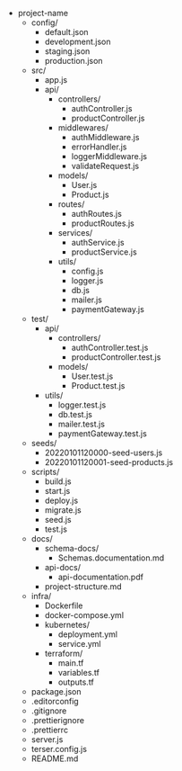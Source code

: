 - project-name
  - config/
    - default.json
    - development.json
    - staging.json
    - production.json
  - src/
    - app.js
    - api/
      - controllers/
        - authController.js
        - productController.js
      - middlewares/
        - authMiddleware.js
        - errorHandler.js
        - loggerMiddleware.js
        - validateRequest.js
      - models/
        - User.js
        - Product.js
      - routes/
        - authRoutes.js
        - productRoutes.js
      - services/
        - authService.js
        - productService.js
      - utils/
        - config.js
        - logger.js
        - db.js
        - mailer.js
        - paymentGateway.js
  - test/
    - api/
      - controllers/
        - authController.test.js
        - productController.test.js
      - models/
        - User.test.js
        - Product.test.js
    - utils/
      - logger.test.js
      - db.test.js
      - mailer.test.js
      - paymentGateway.test.js
  - seeds/
    - 20220101120000-seed-users.js
    - 20220101120001-seed-products.js
  - scripts/
    - build.js
    - start.js
    - deploy.js
    - migrate.js
    - seed.js
    - test.js
  - docs/
    - schema-docs/
      - Schemas.documentation.md
    - api-docs/
      - api-documentation.pdf
    - project-structure.md
  - infra/
    - Dockerfile
    - docker-compose.yml
    - kubernetes/
      - deployment.yml
      - service.yml
    - terraform/
      - main.tf
      - variables.tf
      - outputs.tf
  - package.json
  - .editorconfig
  - .gitignore
  - .prettierignore
  - .prettierrc
  - server.js
  - terser.config.js
  - README.md
